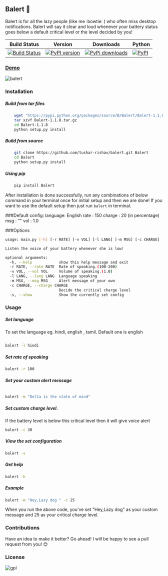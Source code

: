 ## Balert :loudspeaker:

Balert is for all the lazy people (like me :bowtie: ) who often miss desktop notifications. Balert 
will say it clear and loud whenever your battery status goes below a default critical level or the level decided by you! 

| Build Status | Version | Downloads | Python   |
| ------------ |---------|-----------|----------|
| [![Build Status](https://travis-ci.org/tushar-rishav/balert.svg?branch=master)](https://travis-ci.org/tushar-rishav/balert)|[![PyPI version](https://badge.fury.io/py/balert.svg)](http://badge.fury.io/py/balert)| [![PyPi downloads](https://img.shields.io/pypi/dm/Balert.svg)](https://pypi.python.org/pypi/Balert)|[![PyPI](https://img.shields.io/pypi/pyversions/Balert.svg)](https://pypi.python.org/pypi/Balert)
### [Demo](https://cloud.githubusercontent.com/assets/7397433/9695992/263ad662-5386-11e5-9066-e1714fb2aa0b.gif)
![balert](https://cloud.githubusercontent.com/assets/7397433/9695992/263ad662-5386-11e5-9066-e1714fb2aa0b.gif)


### Installation

##### Build from tar files
```sh
	wget "https://pypi.python.org/packages/source/B/Balert/Balert-1.1.8.tar.gz"
	tar xzvf Balert-1.1.8.tar.gz
	cd Balert-1.1.8
	python setup.py install
```
##### Build from source
```sh
	git clone https://github.com/tushar-rishav/balert.git Balert
	cd Balert
	python setup.py install
```
##### Using pip
```sh
	pip install Balert
```
After installation is done successfully, run any combinations of below command in your terminal once for initial setup and then we are done! If you want to use the default setup then just run  ``` balert ``` in terminal. 

###Default config:
	language: English
	rate    : 150
	charge  : 20 (in percentage)
    msg     : ""
    vol     : 1.0

###Options
```sh
usage: main.py [-h] [-r RATE] [-v VOL] [-l LANG] [-m MSG] [-c CHARGE] [-s]

Listen the voice of your battery whenever she is low!

optional arguments:
  -h, --help            show this help message and exit
  -r RATE, --rate RATE  Rate of speaking.(100-200)
  -v VOL, --vol VOL     Volume of speaking.(1.0)
  -l LANG, --lang LANG  Language speaking
  -m MSG, --msg MSG     Alert message of your own
  -c CHARGE, --charge CHARGE
                        Decide the critical charge level
  -s, --show            Show the currently set config


```

### Usage

##### Set language
To set the language eg. hindi, english , tamil. Default one is english
```sh

balert -l hindi

```

##### Set rate of speaking
```sh
balert -r 100

```

##### Set your custom alert message
```sh

balert -m "Delta is the state of mind"

```

##### Set custom charge level. 
If the battery level is below this critical level then it will give voice alert

```sh
balert -c 30

```
##### View the set configuration
```sh
balert -s
```

##### Get help
```sh
balert -h
```
##### Example
```sh
balert -m "Hey,Lazy dog " -c 25
```
When you run the above code, you've set "Hey,Lazy dog" as your custom message and 25 as your critical charge level.


### Contributions
Have an idea to make it better? Go ahead! I will be happy to see a pull request from you! :blush:

### License
![gpl](https://cloud.githubusercontent.com/assets/7397433/9025904/67008062-3936-11e5-8803-e5b164a0dfc0.png)
